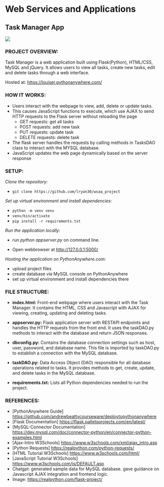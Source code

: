 # **Web Services and Applications**

## **Task Manager App**

<img src="https://realpython.com/cdn-cgi/image/width=640,format=auto/https://files.realpython.com/media/UPDATE-Python-Web-Applications-with-Flask-1_Watermarked.3e384f2e53cf.jpg">



### **PROJECT OVERVIEW:** 

Task Manager is a web application built using Flask(Python), HTML/CSS, MySQL and jQuery. It allows users to view all tasks, create new tasks, edit and delete tasks through a web interface. 

Hosted at: https://louiser.pythonanywhere.com/


### **HOW IT WORKS:**

-   Users interact with the webpage to view, add, delete or update tasks. 
-   This causes JavaScript functions to execute, which use AJAX to send HTTP requests to the Flask server without reloading the page
    -   GET requests: get all tasks
    -   POST requests: add new task
    -   PUT requests: update task
    -   DELETE requests: delete task
-   The flask server handles the requests by calling methods in TasksDAO class to interact with the MYSQL database. 
-   JavaScript updates the web page dynamically based on the server response 



### **SETUP:**

*Clone the repository:*

-   ```git clone https://github.com/lryan30/wsaa_project```

*Set up virtual environment and install dependencies:*

-   ```python -m venv venv```
-   ```venv/bin/activate```
-   ```pip install -r requirements.txt```

*Run the application locally:*

-   run *python appserver.py* on command line.

-   Open webbrowser at http://127.0.0.1:5000/

*Hosting the application on PythonAnywhere.com:*


-   upload project files
-   create database via MySQL console on PythonAnywhere
-   set up virtual environment and install dependencies there


### **FILE STRUCTURE:**

-   **index.html:** Front-end webpage where users interact with the Task Manager. It contains the HTML, CSS and Javascript with AJAX for viewing, creating, updating and deleting tasks. 

-   **appserver.py:** Flask application server with RESTAPI endpoints and handles the HTTP requests from the front end. It uses the taskDAO.py methods to interact with the database and return JSON responses. 

-   **dbconfig.py:** Contains the database connection settings such as host, user, password, and database name. This file is imported by taskDAO.py to establish a connection with the MySQL database.
-   **taskDAO.py:** Data Access Object (DAO) responsible for all database operations related to tasks. It provides methods to get, create, update, and delete tasks in the MySQL database.

-  **requirements.txt:** Lists all Python dependencies needed to run the project.


### **REFERENCES:**

-   [PythonAnywhere Guide] https://github.com/andrewbeattycourseware/deploytopythonanywhere
-   [Flask Documentation] https://flask.palletsprojects.com/en/latest/
-   [MySQL-Connector Documentation] https://dev.mysql.com/doc/connector-python/en/connector-python-examples.html
-   [Ajax-Intro W3Schools] https://www.w3schools.com/xml/ajax_intro.asp
-   [Python Requests]  https://realpython.com/python-requests/
-   [HTML Tutorial W3Schools] https://www.w3schools.com/html/
-   [JavaScript Tutorial W3Schools] https://www.w3schools.com/js/DEFAULT.asp
-   Chatgpt: generated sample data for MySQL database. gave guidance on Javascript AJAX integration and frontend logic. 
-   Image: https://realpython.com/flask-project/





